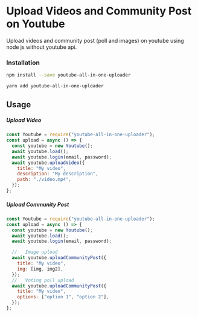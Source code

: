 # Upload Videos and Community Post on Youtube

Upload videos and community post (poll and images) on youtube using node js without youtube api.

### Installation

```bash
npm install --save youtube-all-in-one-uploader
```

```bash
yarn add youtube-all-in-one-uploader
```

## Usage

##### Upload Video

```javascript
const Youtube = require("youtube-all-in-one-uploader");
const upload = async () => {
  const youtube = new Youtube();
  await youtube.load();
  await youtube.login(email, password);
  await youtube.uploadVideo({
    title: "My video",
    description: "My description",
    path: "./video.mp4",
  });
};
```

##### Upload Community Post

```javascript
const Youtube = require("youtube-all-in-one-uploader");
const upload = async () => {
  const youtube = new Youtube();
  await youtube.load();
  await youtube.login(email, password);

  //   Image upload
  await youtube.uploadCommunityPost({
    title: "My video",
    img: [img, img2],
  });
  //   Voting poll upload
  await youtube.uploadCommunityPost({
    title: "My video",
    options: ["option 1", "option 2"],
  });
};
```
